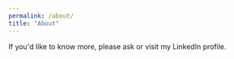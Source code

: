 ```yaml
---
permalink: /about/
title: "About"
---
```


If you'd like to know more, please ask or visit my LinkedIn profile.